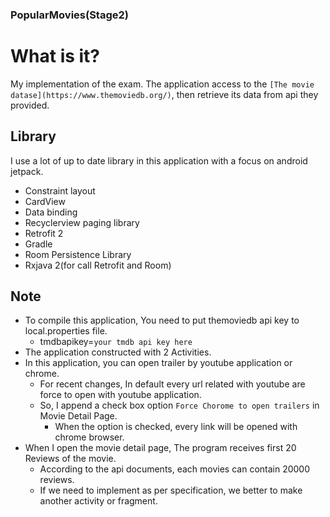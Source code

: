 ### PopularMovies(Stage2)

What is it?
============

My implementation of the exam. 
The application access to the `[The movie datase](https://www.themoviedb.org/)`,
then retrieve its data from api they provided.

Library
------------

I use a lot of up to date library in this application 
with a focus on android jetpack.

+ Constraint layout
+ CardView
+ Data binding
+ Recyclerview paging library
+ Retrofit 2
+ Gradle
+ Room Persistence Library
+ Rxjava 2(for call Retrofit and Room)

Note
------------

+ To compile this application, You need to put themoviedb api key to local.properties file.
    + tmdbapikey=`your tmdb api key here`
+ The application constructed with 2 Activities.
+ In this application, you can open trailer by youtube application or chrome.
    + For recent changes, In default every url related with youtube are force to open with youtube application.
    + So, I append a check box option `Force Chorome to open trailers` in Movie Detail Page.
        + When the option is checked, every link will be opened with chrome browser.
+ When I open the movie detail page, The program receives first 20 Reviews of the movie.
    + According to the api documents, each movies can contain 20000 reviews.
    + If we need to implement as per specification, we better to make another activity or fragment.
 

